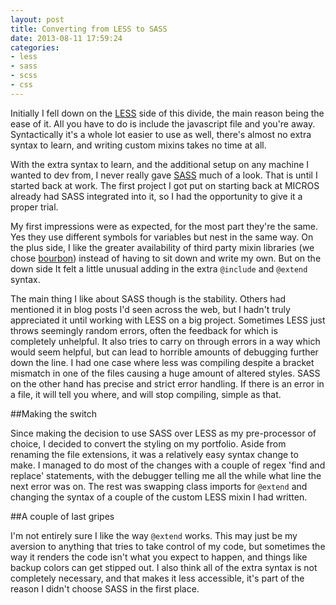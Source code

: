 ```yaml
---
layout: post
title: Converting from LESS to SASS
date: 2013-08-11 17:59:24
categories:
- less
- sass
- scss
- css
---
```


Initially I fell down on the [LESS](http://lesscss.org/) side of this divide, the main reason being the ease of it. All you have to do is include the javascript file and you're away. Syntactically it's a whole lot easier to use as well, there's almost no extra syntax to learn, and writing custom mixins takes no time at all.

With the extra syntax to learn, and the additional setup on any machine I wanted to dev from, I never really gave [SASS](http://sass-lang.com/) much of a look. That is until I started back at work. The first project I got put on starting back at MICROS already had SASS integrated into it, so I had the opportunity to give it a proper trial.

My first impressions were as expected, for the most part they're the same. Yes they use different symbols for variables but nest in the same way. On the plus side, I like the greater availability of third party mixin libraries (we chose [bourbon](http://bourbon.io/)) instead of having to sit down and write my own. But on the down side It felt a little unusual adding in the extra `@include` and `@extend` syntax.

The main thing I like about SASS though is the stability. Others had mentioned it in blog posts I'd seen across the web, but I hadn't truly appreciated it until working with LESS on a big project. Sometimes LESS just throws seemingly random errors, often the feedback for which is completely unhelpful. It also tries to carry on through errors in a way which would seem helpful, but can lead to horrible amounts of debugging further down the line. I had one case where less was compiling despite a bracket mismatch in one of the files causing a huge amount of altered styles. SASS on the other hand has precise and strict error handling. If there is an error in a file, it will tell you where, and will stop compiling, simple as that.

##Making the switch

Since making the decision to use SASS over LESS as my pre-processor of choice, I decided to convert the styling on my portfolio. Aside from renaming the file extensions, it was a relatively easy syntax change to make. I managed to do most of the changes with a couple of regex 'find and replace' statements, with the debugger telling me all the while what line the next error was on. The rest was swapping class imports for `@extend` and changing the syntax of a couple of the custom LESS mixin I had written.

##A couple of last gripes

I'm not entirely sure I like the way `@extend` works. This may just be my aversion to anything that tries to take control of my code, but sometimes the way it renders the code isn't what you expect to happen, and things like backup colors can get stipped out. I also think all of the extra syntax is not completely necessary, and that makes it less accessible, it's part of the reason I didn't choose SASS in the first place.